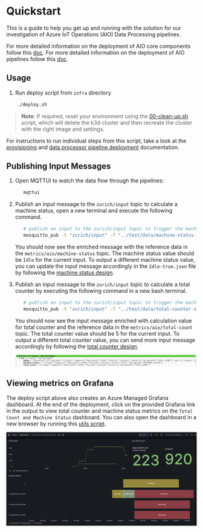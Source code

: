 # Quickstart

This is a guide to help you get up and running with the solution for our investigation of Azure IoT Operations (AIO) Data Processing pipelines.

For more detailed information on the deployment of AIO core components follow this [doc](./provisioning/README.md).
For more detailed information on the deployment of AIO pipelines follow this [doc](./deployment/README.md).

## Usage

1. Run deploy script from `infra` directory

```bash
    ./deploy.sh
```

>**Note**: If required, reset your environment using the [00-clean-up.sh](./provisioning/00-clean-up.sh) script, which will delete the k3d cluster and then recreate the cluster with the right image and settings.

For instructions to run individual steps from this script, take a look at the [provisioning](./provisioning/README.md) and [data processor pipeline deployment](./deployment/README.md) documentation.

## Publishing Input Messages

1. Open MQTTUI to watch the data flow through the pipelines:

   ```bash
      mqttui
   ```

1. Publish an input message to the `zurich/input` topic to calculate a machine status, open a new terminal and execute the following command.

   ```bash
      # publish an input to the zurich/input topic to trigger the machine calculation pipeline
      mosquitto_pub -t "zurich/input" -f "../test/data/machine-status-samples/Idle-true.json"
   ```

   You should now see the enriched message with the reference data in the `metrics/aio/machine-status` topic. The machine status value should be `Idle` for the current input.
   To output a different machine status value, you can update the input message accordingly in the `Idle-true.json` file by following the [machine status design](../docs/design/machine-status.md#machine-status-logic).

1. Publish an input message to the `zurich/input` topic to calculate a total counter by executing the following command in a new bash terminal.

   ```bash
      # publish an input to the zurich/input topic to trigger the machine calculation pipeline
      mosquitto_pub -t "zurich/input" -f "../test/data/total-counter-samples/Good-Counter-5.json"
   ```

   You should now see the input message enriched with calculation value for total counter and the reference data in the `metrics/aio/total-count` topic. The total counter value should be 5 for the current input.
   To output a different total counter value, you can send more input message accordingly by following the [total counter design](../docs/design/total-count.md#total-count-logic).

   ![Image of MQTTUI with metrics](../docs/assets/all-metrics.png)

## Viewing metrics on Grafana

The deploy script above also creates an Azure Managed Grafana dashboard. At the end of the deployment, click on the provided Grafana link in the output to view total counter and machine status metrics on the `Total Count and Machine Status` dashboard. You can also open the dashboard in a new browser by running this [utils script](./utils/open-dashboard.sh).

![Total count and Machine Status dashboard](../docs/assets/total-count-machine-status-grafana-dashboard.png)